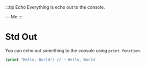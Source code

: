 :::tip Echo
Everything is echo out to the console.

— Me
:::

# Std Out

You can echo out something to the console using `print function`.

```lisp
(print "Hello, World!) // → Hello, World
```


